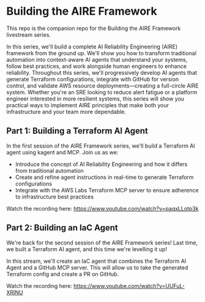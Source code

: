 # Building the AIRE Framework

This repo is the companion repo for the Building the AIRE Framework livestream series.

In this series, we'll build a complete AI Reliability Engineering (AIRE) framework from the ground up. We'll show you how to transform traditional automation into context-aware AI agents that understand your systems, follow best practices, and work alongside human engineers to enhance reliability.
Throughout this series, we'll progressively develop AI agents that generate Terraform configurations, integrate with GitHub for version control, and validate AWS resource deployments—creating a full-circle AIRE system. Whether you're an SRE looking to reduce alert fatigue or a platform engineer interested in more resilient systems, this series will show you practical ways to implement AIRE principles that make both your infrastructure and your team more dependable.

## Part 1: Building a Terraform AI Agent

In the first session of the AIRE Framework series, we'll build a Terraform AI agent using kagent and MCP.
Join us as we:
- Introduce the concept of AI Reliability Engineering and how it differs from traditional automation
- Create and refine agent instructions in real-time to generate Terraform configurations
- Integrate with the AWS Labs Terraform MCP server to ensure adherence to infrastructure best practices

Watch the recording here: https://www.youtube.com/watch?v=paqxLLotp3k

## Part 2: Building an IaC Agent

We're back for the second session of the AIRE Framework series! Last time, we built a Terraform AI agent, and this time we're levelling it up! 

In this stream, we'll create an IaC agent that combines the Terraform AI Agent and a GitHub MCP server. This will allow us to take the generated Terraform config and create a PR on GitHub.

Watch the recording here: https://www.youtube.com/watch?v=UUFuL-XRINU
